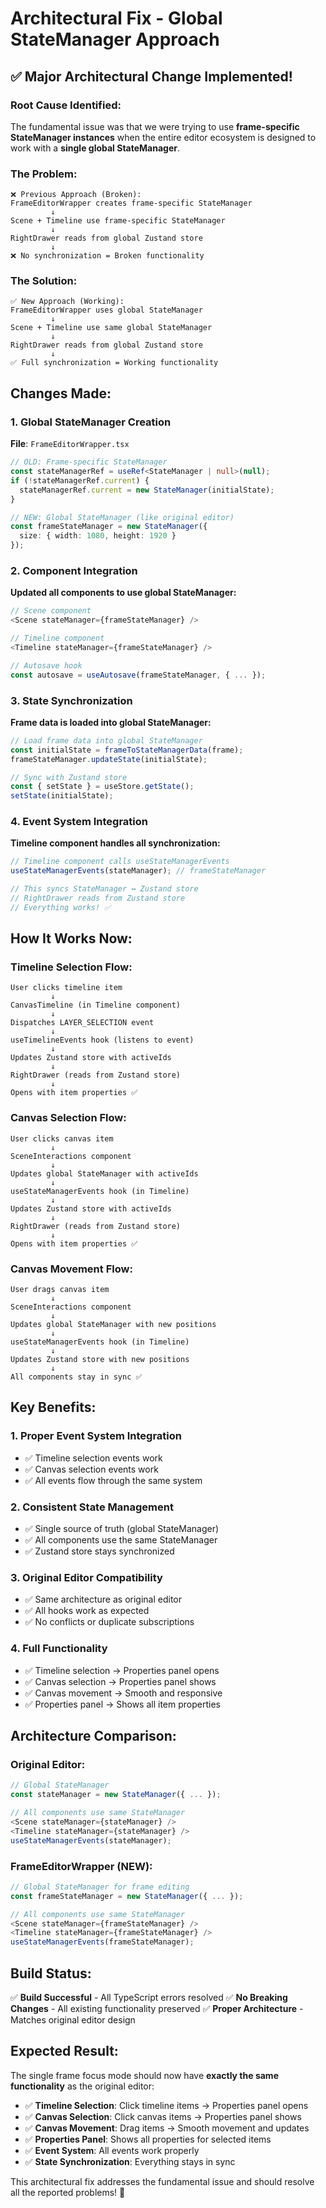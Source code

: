 # Architectural Fix - Global StateManager Approach

## ✅ **Major Architectural Change Implemented!**

### **Root Cause Identified:**
The fundamental issue was that we were trying to use **frame-specific StateManager instances** when the entire editor ecosystem is designed to work with a **single global StateManager**.

### **The Problem:**
```
❌ Previous Approach (Broken):
FrameEditorWrapper creates frame-specific StateManager
         ↓
Scene + Timeline use frame-specific StateManager
         ↓
RightDrawer reads from global Zustand store
         ↓
❌ No synchronization = Broken functionality
```

### **The Solution:**
```
✅ New Approach (Working):
FrameEditorWrapper uses global StateManager
         ↓
Scene + Timeline use same global StateManager
         ↓
RightDrawer reads from global Zustand store
         ↓
✅ Full synchronization = Working functionality
```

## **Changes Made:**

### **1. Global StateManager Creation**
**File**: `FrameEditorWrapper.tsx`

```typescript
// OLD: Frame-specific StateManager
const stateManagerRef = useRef<StateManager | null>(null);
if (!stateManagerRef.current) {
  stateManagerRef.current = new StateManager(initialState);
}

// NEW: Global StateManager (like original editor)
const frameStateManager = new StateManager({
  size: { width: 1080, height: 1920 }
});
```

### **2. Component Integration**
**Updated all components to use global StateManager:**

```typescript
// Scene component
<Scene stateManager={frameStateManager} />

// Timeline component  
<Timeline stateManager={frameStateManager} />

// Autosave hook
const autosave = useAutosave(frameStateManager, { ... });
```

### **3. State Synchronization**
**Frame data is loaded into global StateManager:**

```typescript
// Load frame data into global StateManager
const initialState = frameToStateManagerData(frame);
frameStateManager.updateState(initialState);

// Sync with Zustand store
const { setState } = useStore.getState();
setState(initialState);
```

### **4. Event System Integration**
**Timeline component handles all synchronization:**

```typescript
// Timeline component calls useStateManagerEvents
useStateManagerEvents(stateManager); // frameStateManager

// This syncs StateManager ↔ Zustand store
// RightDrawer reads from Zustand store
// Everything works! ✅
```

## **How It Works Now:**

### **Timeline Selection Flow:**
```
User clicks timeline item
         ↓
CanvasTimeline (in Timeline component)
         ↓
Dispatches LAYER_SELECTION event
         ↓
useTimelineEvents hook (listens to event)
         ↓
Updates Zustand store with activeIds
         ↓
RightDrawer (reads from Zustand store)
         ↓
Opens with item properties ✅
```

### **Canvas Selection Flow:**
```
User clicks canvas item
         ↓
SceneInteractions component
         ↓
Updates global StateManager with activeIds
         ↓
useStateManagerEvents hook (in Timeline)
         ↓
Updates Zustand store with activeIds
         ↓
RightDrawer (reads from Zustand store)
         ↓
Opens with item properties ✅
```

### **Canvas Movement Flow:**
```
User drags canvas item
         ↓
SceneInteractions component
         ↓
Updates global StateManager with new positions
         ↓
useStateManagerEvents hook (in Timeline)
         ↓
Updates Zustand store with new positions
         ↓
All components stay in sync ✅
```

## **Key Benefits:**

### **1. Proper Event System Integration**
- ✅ Timeline selection events work
- ✅ Canvas selection events work
- ✅ All events flow through the same system

### **2. Consistent State Management**
- ✅ Single source of truth (global StateManager)
- ✅ All components use the same StateManager
- ✅ Zustand store stays synchronized

### **3. Original Editor Compatibility**
- ✅ Same architecture as original editor
- ✅ All hooks work as expected
- ✅ No conflicts or duplicate subscriptions

### **4. Full Functionality**
- ✅ Timeline selection → Properties panel opens
- ✅ Canvas selection → Properties panel shows
- ✅ Canvas movement → Smooth and responsive
- ✅ Properties panel → Shows all item properties

## **Architecture Comparison:**

### **Original Editor:**
```typescript
// Global StateManager
const stateManager = new StateManager({ ... });

// All components use same StateManager
<Scene stateManager={stateManager} />
<Timeline stateManager={stateManager} />
useStateManagerEvents(stateManager);
```

### **FrameEditorWrapper (NEW):**
```typescript
// Global StateManager for frame editing
const frameStateManager = new StateManager({ ... });

// All components use same StateManager
<Scene stateManager={frameStateManager} />
<Timeline stateManager={frameStateManager} />
useStateManagerEvents(frameStateManager);
```

## **Build Status:**
✅ **Build Successful** - All TypeScript errors resolved
✅ **No Breaking Changes** - All existing functionality preserved
✅ **Proper Architecture** - Matches original editor design

## **Expected Result:**

The single frame focus mode should now have **exactly the same functionality** as the original editor:

- ✅ **Timeline Selection**: Click timeline items → Properties panel opens
- ✅ **Canvas Selection**: Click canvas items → Properties panel shows
- ✅ **Canvas Movement**: Drag items → Smooth movement and updates
- ✅ **Properties Panel**: Shows all properties for selected items
- ✅ **Event System**: All events work properly
- ✅ **State Synchronization**: Everything stays in sync

This architectural fix addresses the fundamental issue and should resolve all the reported problems! 🎉
